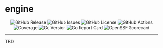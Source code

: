# engine <!-- omit in toc -->

<p align="center">
  <img alt="GitHub Release" src="https://img.shields.io/github/v/release/kickr-dev/engine?include_prereleases&sort=semver&style=for-the-badge">
  <img alt="GitHub Issues" src="https://img.shields.io/github/issues-raw/kickr-dev/engine?style=for-the-badge">
  <img alt="GitHub License" src="https://img.shields.io/github/license/kickr-dev/engine?style=for-the-badge">
  <img alt="GitHub Actions" src="https://img.shields.io/github/actions/workflow/status/kickr-dev/engine/integration.yml?style=for-the-badge">
  <img alt="Coverage" src="https://img.shields.io/codecov/c/github/kickr-dev/engine?style=for-the-badge">
  <img alt="Go Version" src="https://img.shields.io/github/go-mod/go-version/kickr-dev/engine?style=for-the-badge">
  <img alt="Go Report Card" src="https://goreportcard.com/badge/github.com/kickr-dev/engine?style=for-the-badge">
  <img alt="OpenSSF Scorecard" src="https://img.shields.io/ossf-scorecard/github.com/kickr-dev/engine?style=for-the-badge">
</p>

---

TBD
